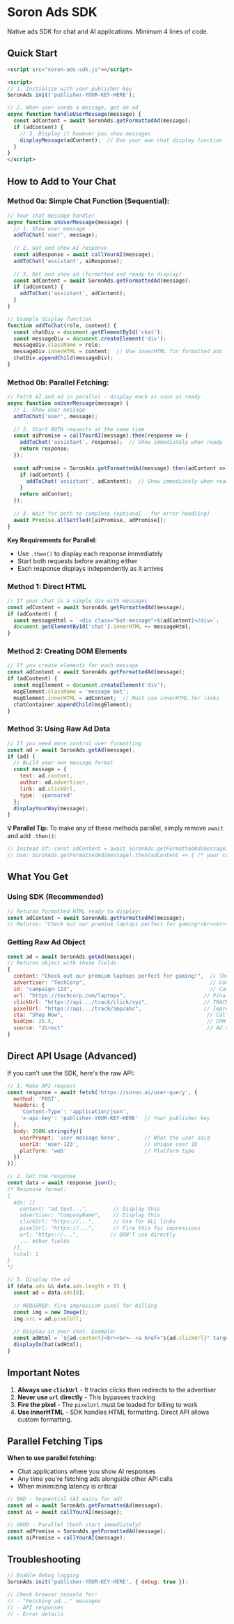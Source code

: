 # Soron Ads SDK

Native ads SDK for chat and AI applications. Minimum 4 lines of code.

## Quick Start

```html
<script src="soron-ads-sdk.js"></script>

<script>
// 1. Initialize with your publisher key
SoronAds.init('publisher-YOUR-KEY-HERE');

// 2. When user sends a message, get an ad
async function handleUserMessage(message) {
  const adContent = await SoronAds.getFormattedAd(message);
  if (adContent) {
    // 3. Display it however you show messages
    displayMessage(adContent);  // Use your own chat display function
  }
}
</script>
```

## How to Add to Your Chat

### Method 0a: Simple Chat Function (Sequential):
```javascript
// Your chat message handler
async function onUserMessage(message) {
  // 1. Show user message
  addToChat('user', message);
  
  // 2. Get and show AI response
  const aiResponse = await callYourAI(message);
  addToChat('assistant', aiResponse);
  
  // 3. Get and show ad (formatted and ready to display)
  const adContent = await SoronAds.getFormattedAd(message);
  if (adContent) {
    addToChat('assistant', adContent);
  }
}

// Example display function
function addToChat(role, content) {
  const chatDiv = document.getElementById('chat');
  const messageDiv = document.createElement('div');
  messageDiv.className = role;
  messageDiv.innerHTML = content;  // Use innerHTML for formatted ads
  chatDiv.appendChild(messageDiv);
}
```

### Method 0b: Parallel Fetching:
```javascript
// Fetch AI and ad in parallel - display each as soon as ready
async function onUserMessage(message) {
  // 1. Show user message
  addToChat('user', message);
  
  // 2. Start BOTH requests at the same time
  const aiPromise = callYourAI(message).then(response => {
    addToChat('assistant', response);  // Show immediately when ready
    return response;
  });
  
  const adPromise = SoronAds.getFormattedAd(message).then(adContent => {
    if (adContent) {
      addToChat('assistant', adContent);  // Show immediately when ready
    }
    return adContent;
  });
  
  // 3. Wait for both to complete (optional - for error handling)
  await Promise.allSettled([aiPromise, adPromise]);
}
```

**Key Requirements for Parallel:**
- Use `.then()` to display each response immediately
- Start both requests before awaiting either
- Each response displays independently as it arrives

### Method 1: Direct HTML
```javascript
// If your chat is a simple div with messages
const adContent = await SoronAds.getFormattedAd(message);
if (adContent) {
  const messageHtml = `<div class="bot-message">${adContent}</div>`;
  document.getElementById('chat').innerHTML += messageHtml;
}
```

### Method 2: Creating DOM Elements
```javascript
// If you create elements for each message
const adContent = await SoronAds.getFormattedAd(message);
if (adContent) {
  const msgElement = document.createElement('div');
  msgElement.className = 'message bot';
  msgElement.innerHTML = adContent;  // Must use innerHTML for links
  chatContainer.appendChild(msgElement);
}
```

### Method 3: Using Raw Ad Data
```javascript
// If you need more control over formatting
const ad = await SoronAds.getAd(message);
if (ad) {
  // Build your own message format
  const message = {
    text: ad.content,
    author: ad.advertiser,
    link: ad.clickUrl,
    type: 'sponsored'
  };
  displayYourWay(message);
}
```

**💡 Parallel Tip:** To make any of these methods parallel, simply remove `await` and add `.then()`:
```javascript
// Instead of: const adContent = await SoronAds.getFormattedAd(message);
// Use: SoronAds.getFormattedAd(message).then(adContent => { /* your code */ });
```

## What You Get

### Using SDK (Recommended)

```javascript
// Returns formatted HTML ready to display:
const adContent = await SoronAds.getFormattedAd(message);
// Returns: "Check out our premium laptops perfect for gaming!<br><br>— <a href='...' target='_blank'>TechCorp</a>"
```

### Getting Raw Ad Object

```javascript
const ad = await SoronAds.getAd(message);
// Returns object with these fields:
{
  content: "Check out our premium laptops perfect for gaming!",  // The ad text
  advertiser: "TechCorp",                                        // Company name
  id: "campaign-123",                                            // Campaign ID
  url: "https://techcorp.com/laptops",                         // Final destination
  clickUrl: "https://api.../track/click/xyz",                  // TRACKING URL - USE THIS!
  pixelUrl: "https://api.../track/imp/abc",                    // Impression tracker
  cta: "Shop Now",                                              // Call-to-action text
  bidCpm: 25.5,                                                 // CPM bid amount
  source: "direct"                                              // Ad source
}
```

## Direct API Usage (Advanced)

If you can't use the SDK, here's the raw API:

```javascript
// 1. Make API request
const response = await fetch('https://soron.ai/user-query', {
  method: 'POST',
  headers: {
    'Content-Type': 'application/json',
    'x-api-key': 'publisher-YOUR-KEY-HERE'  // Your publisher key
  },
  body: JSON.stringify({
    userPrompt: 'user message here',        // What the user said
    userId: 'user-123',                     // Unique user ID
    platform: 'web'                         // Platform type
  })
});

// 2. Get the response
const data = await response.json();
/* Response format:
{
  ads: [{
    content: "ad text...",        // Display this
    advertiser: "CompanyName",    // Display this
    clickUrl: "https://...",      // Use for ALL links
    pixelUrl: "https://...",      // Fire this for impressions
    url: "https://...",          // DON'T use directly
    ... other fields
  }],
  total: 1
}
*/

// 3. Display the ad
if (data.ads && data.ads.length > 0) {
  const ad = data.ads[0];
  
  // REQUIRED: Fire impression pixel for billing
  const img = new Image();
  img.src = ad.pixelUrl;
  
  // Display in your chat. Example:
  const adHtml = `${ad.content}<br><br>— <a href="${ad.clickUrl}" target="_blank">${ad.advertiser}</a>`;
  displayInChat(adHtml);
}
```

## Important Notes

1. **Always use `clickUrl`** - It tracks clicks then redirects to the advertiser
2. **Never use `url` directly** - This bypasses tracking
3. **Fire the pixel** - The `pixelUrl` must be loaded for billing to work
4. **Use innerHTML** - SDK handles HTML formatting. Direct API allows custom formatting.

## Parallel Fetching Tips

**When to use parallel fetching:**
- Chat applications where you show AI responses
- Any time you're fetching ads alongside other API calls
- When minimizing latency is critical

```javascript
// BAD - Sequential (AI waits for ad)
const ad = await SoronAds.getFormattedAd(message);
const ai = await callYourAI(message);

// GOOD - Parallel (both start immediately)
const adPromise = SoronAds.getFormattedAd(message);
const aiPromise = callYourAI(message);
```

## Troubleshooting

```javascript
// Enable debug logging
SoronAds.init('publisher-YOUR-KEY-HERE', { debug: true });

// Check browser console for:
// - "Fetching ad..." messages
// - API responses
// - Error details
```

